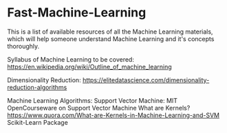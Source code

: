 # Fast-Machine-Learning
This is a list of available resources of all the Machine Learning materials, which will help someone understand Machine Learning and it's concepts thoroughly.

Syllabus of Machine Learning to be covered: https://en.wikipedia.org/wiki/Outline_of_machine_learning


Dimensionality Reduction: https://elitedatascience.com/dimensionality-reduction-algorithms

Machine Learning Algorithms:
	Support Vector Machine:
		MIT OpenCourseware on Support Vector Machine
		What are Kernels? https://www.quora.com/What-are-Kernels-in-Machine-Learning-and-SVM
		Scikit-Learn Package
